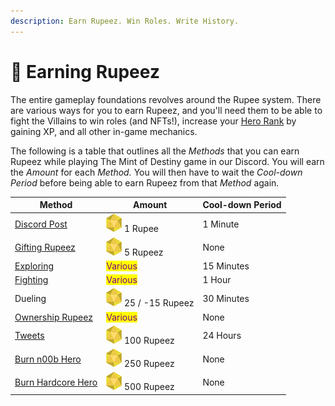 ```yaml
---
description: Earn Rupeez. Win Roles. Write History.
---
```


# 💎 Earning Rupeez

The entire gameplay foundations revolves around the Rupee system. There are various ways for you to earn Rupeez, and you'll need them to be able to fight the Villains to win roles (and NFTs!), increase your [Hero Rank](../hero-rank.md) by gaining XP, and all other in-game mechanics.

The following is a table that outlines all the _Methods_ that you can earn Rupeez while playing The Mint of Destiny game in our Discord. You will earn the _Amount_ for each _Method._ You will then have to wait the _Cool-down Period_ before being able to earn Rupeez from that _Method_ again.

| Method                                                | Amount                                                                                         | Cool-down Period |
| ----------------------------------------------------- | ---------------------------------------------------------------------------------------------- | ---------------- |
| [Discord Post](discord-post.md)                       | <img src="../../.gitbook/assets/Rupeez-small (7).png" alt="" data-size="line"> 1 Rupee         | 1 Minute         |
| [Gifting Rupeez](../earning-rupeez/gifting-rupeez.md) | <img src="../../.gitbook/assets/Rupeez-small (7).png" alt="" data-size="line"> 5 Rupeez        | None             |
| [Exploring](exploring.md)                             | <mark style="color:purple;">Various</mark>                                                     | 15 Minutes       |
| [Fighting](../fighting.md)                            | <mark style="color:purple;">Various</mark>                                                     | 1 Hour           |
| Dueling                                               | <img src="../../.gitbook/assets/Rupeez-small (7).png" alt="" data-size="line"> 25 / -15 Rupeez | 30 Minutes       |
| [Ownership Rupeez](ownership-points.md)               | <mark style="color:purple;">Various</mark>                                                     | None             |
| [Tweets](tweets.md)                                   | <img src="../../.gitbook/assets/Rupeez-small (5) (1).png" alt="" data-size="line"> 100 Rupeez  | 24 Hours         |
| [Burn n00b Hero](./#burn-a-token)                     | <img src="../../.gitbook/assets/Rupeez-small (1).png" alt="" data-size="line"> 250 Rupeez      | None             |
| [Burn Hardcore Hero](./#burn-a-token)                 | <img src="../../.gitbook/assets/Rupeez-small (3).png" alt="" data-size="line"> 500 Rupeez      | None             |

